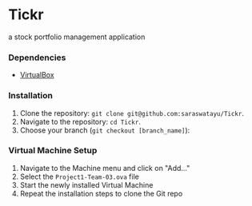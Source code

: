 # Tickr
a stock portfolio management application

### Dependencies

- [VirtualBox](https://www.virtualbox.org/wiki/Downloads)

### Installation

1. Clone the repository: `git clone git@github.com:saraswatayu/Tickr`.
2. Navigate to the repository: `cd Tickr`.
3. Choose your branch (`git checkout [branch_name]`):

### Virtual Machine Setup

1. Navigate to the Machine menu and click on "Add..."
2. Select the `Project1-Team-03.ova` file
3. Start the newly installed Virtual Machine
4. Repeat the installation steps to clone the Git repo
